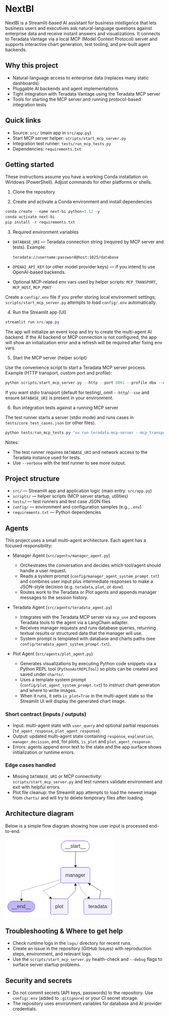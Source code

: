 # NextBI

NextBI is a Streamlit-based AI assistant for business intelligence that lets business users and executives ask natural-language questions against enterprise data and receive instant answers and visualizations. It connects to Teradata Vantage via a local MCP (Model Context Protocol) server and supports interactive chart generation, test tooling, and pre-built agent backends.

## Why this project

- Natural-language access to enterprise data (replaces many static dashboards)
- Pluggable AI backends and agent implementations
- Tight integration with Teradata Vantage using the Teradata MCP server
- Tools for starting the MCP server and running protocol-based integration tests

## Quick links

- Source: `src/` (main app in `src/app.py`)
- Start MCP server helper: `scripts/start_mcp_server.py`
- Integration test runner: `tests/run_mcp_tests.py`
- Dependencies: `requirements.txt`

## Getting started

These instructions assume you have a working Conda installation on Windows (PowerShell). Adjust commands for other platforms or shells.

1. Clone the repository

2. Create and activate a Conda environment and install dependencies

```powershell
conda create --name next-bi python=3.12 -y
conda activate next-bi
pip install -r requirements.txt
```

3. Required environment variables

- `DATABASE_URI` — Teradata connection string (required by MCP server and tests). Example:

  `teradata://username:password@host:1025/database`

- `OPENAI_API_KEY` (or other model provider keys) — if you intend to use OpenAI-based backends.
- Optional MCP-related env vars used by helper scripts: `MCP_TRANSPORT`, `MCP_HOST`, `MCP_PORT`

Create a `config/.env` file if you prefer storing local environment settings; `scripts/start_mcp_server.py` attempts to load `config/.env` automatically.

4. Run the Streamlit app (UI)

```powershell
streamlit run src/app.py
```

The app will initialize an event loop and try to create the multi-agent AI backend. If the AI backend or MCP connection is not configured, the app will show an initialization error and a refresh will be required after fixing env vars.

5. Start the MCP server (helper script)

Use the convenience script to start a Teradata MCP server process. Example (HTTP transport, custom port and profile):

```powershell
python scripts/start_mcp_server.py --http --port 8001 --profile dba --database-uri "teradata://user:pass@host:1025/BANK_DB"
```

If you want stdio transport (default for testing), omit `--http`/`--sse` and ensure `DATABASE_URI` is present in your environment.

6. Run integration tests against a running MCP server

The test runner starts a server (stdio mode) and runs cases in `tests/core_test_cases.json` (or other files).

```powershell
python tests/run_mcp_tests.py "uv run teradata-mcp-server --mcp_transport stdio --mcp_port 1025 --profile all --database_uri teradata://user:pass@host:1025/BANK_DB" tests/core_test_cases.json
```

Notes:
- The test runner requires `DATABASE_URI` and network access to the Teradata instance used for tests.
- Use `--verbose` with the test runner to see more output.

## Project structure

- `src/` — Streamlit app and application logic (main entry: `src/app.py`)
- `scripts/` — helper scripts (MCP server startup, utilities)
- `tests/` — test runners and test case JSON files
- `config/` — environment and configuration samples (e.g., `.env`)
- `requirements.txt` — Python dependencies

## Agents

This project uses a small multi-agent architecture. Each agent has a focused responsibility:

- Manager Agent (`src/agents/manager_agent.py`)
  - Orchestrates the conversation and decides which tool/agent should handle a user request.
  - Reads a system prompt (`config/manager_agent_system_prompt.txt`) and combines user input plus intermediate responses to make a JSON-style decision (e.g. `teradata`, `plot`, or `done`).
  - Routes work to the Teradata or Plot agents and appends manager messages to the session history.

- Teradata Agent (`src/agents/teradata_agent.py`)
  - Integrates with the Teradata MCP server via `mcp_use` and exposes Teradata tools to the agent via a LangChain adapter.
  - Receives manager requests and runs database queries, returning textual results or structured data that the manager will use.
  - System prompt is templated with database and charts paths (see `config/teradata_agent_system_prompt.txt`).

- Plot Agent (`src/agents/plot_agent.py`)
  - Generates visualizations by executing Python code snippets via a Python REPL tool (`PythonAstREPLTool`) so plots can be created and saved under `charts/`.
  - Uses a template system prompt (`config/plot_agent_system_prompt.txt`) to instruct chart generation and where to write images.
  - When it runs, it sets `is_plot=True` in the multi-agent state so the Streamlit UI will display the generated chart image.

### Short contract (inputs / outputs)

- Input: multi-agent state with `user_query` and optional partial responses (`td_agent_response`, `plot_agent_response`).
- Output: updated multi-agent state containing `response`, `explanation`, `manager_decision`, and, for plots, `is_plot` and `plot_agent_response`.
- Errors: agents append error text to the state and the app surface shows initialization or runtime errors.

### Edge cases handled

- Missing `DATABASE_URI` or MCP connectivity: `scripts/start_mcp_server.py` and test runners validate environment and exit with helpful errors.
- Plot file cleanup: the Streamlit app attempts to load the newest image from `charts/` and will try to delete temporary files after loading.

## Architecture diagram

Below is a simple flow diagram showing how user input is processed end-to-end.

![Dashboard](assets/langgraph_graph.png)

## Troubleshooting & Where to get help

- Check runtime logs in the `logs/` directory for recent runs.
- Create an issue in the repository (GitHub Issues) with reproduction steps, environment, and relevant logs.
- Use the `scripts/start_mcp_server.py` health-check and `--debug` flags to surface server startup problems.

## Security and secrets

- Do not commit secrets (API keys, passwords) to the repository. Use `config/.env` (added to `.gitignore`) or your CI secret storage.
- The repository uses environment variables for database and AI provider credentials.